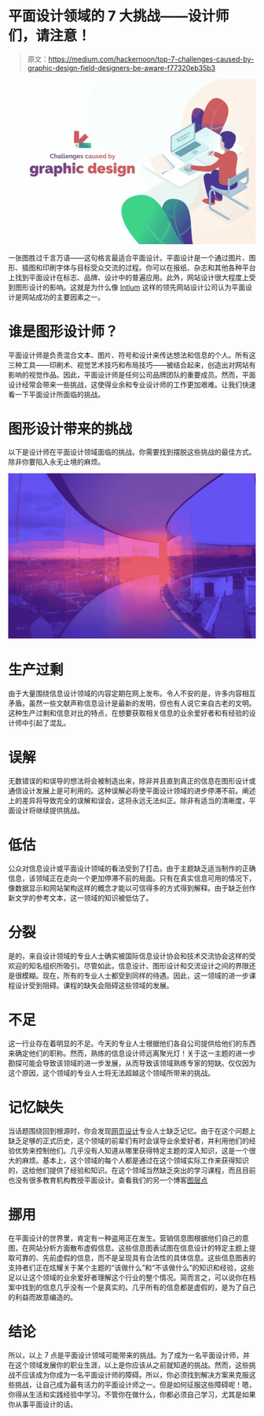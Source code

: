 # 平面设计领域的 7 大挑战——设计师们，请注意！

> 原文：<https://medium.com/hackernoon/top-7-challenges-caused-by-graphic-design-field-designers-be-aware-f77320eb35b3>

![](img/ec5b77d86c658f4b9c97255d67528e5e.png)

一张图胜过千言万语——这句格言最适合平面设计。平面设计是一个通过图片、图形、插图和印刷字体与目标受众交流的过程。你可以在报纸、杂志和其他各种平台上找到平面设计在标志、品牌、设计中的普遍应用。此外，网站设计很大程度上受到图形设计的影响。这就是为什么像 [Intlum](https://www.intlum.com/) 这样的领先网站设计公司认为平面设计是网站成功的主要因素之一。

# 谁是图形设计师？

平面设计师是负责混合文本、图片、符号和设计来传达想法和信息的个人。所有这三种工具——印刷术、视觉艺术技巧和布局技巧——被结合起来，创造出对网站有影响的视觉作品。因此，平面设计师是任何公司品牌团队的重要成员。然而，平面设计经常会带来一些挑战，这使得业余和专业设计师的工作更加艰难。让我们快速看一下平面设计所面临的挑战。

# 图形设计带来的挑战

以下是设计师在平面设计领域面临的挑战。你需要找到摆脱这些挑战的最佳方式。除非你要陷入永无止境的麻烦。

![](img/2dd69e17419d2a0556034cbde11715e2.png)

# 生产过剩

由于大量围绕信息设计领域的内容定期在网上发布。令人不安的是，许多内容相互矛盾。虽然一些文献声称信息设计是最新的发明，但也有人说它来自古老的文明。这种生产过剩和信息对比的特点，在想要获取相关信息的业余爱好者和有经验的设计师中引起了混乱。

# 误解

无数错误的和误导的想法将会被制造出来，除非并且直到真正的信息在图形设计或通信设计发展上是可利用的。这种误解必将使平面设计领域的进步停滞不前。阐述上的差异将导致完全的误解和误会，这将永远无法纠正。除非有适当的清晰度，平面设计将继续提供挑战。

# 低估

公众对信息设计或平面设计领域的看法受到了打击。由于主题缺乏适当制作的正确信息，该领域正在走向一个更加停滞不前的局面。只有在真实信息可用的情况下，像数据显示和网站架构这样的概念才能以可信得多的方式得到解释。由于缺乏创作新文学的参考文本，这一领域的知识被低估了。

# 分裂

是的，来自设计领域的专业人士确实被国际信息设计协会和技术交流协会这样的受欢迎的知名组织所吸引。尽管如此，信息设计、图形设计和交流设计之间的界限还是很模糊。现在，所有的专业人士都受到同样的待遇。因此，这一领域的进一步课程设计受到阻碍。课程的缺失会阻碍这些领域的发展。

# 不足

这一行业存在着明显的不足。今天的专业人士根据他们各自公司提供给他们的东西来确定他们的职称。然而，熟练的信息设计师远离聚光灯！关于这一主题的进一步勘探可能会导致该领域的进一步发展，从而导致该领域熟练专家的短缺。仅仅因为这个原因，这个领域的专业人士将无法超越这个领域所带来的挑战。

# 记忆缺失

当话题围绕回到根源时，你会发现[网页设计](https://www.newsforpublic.com/website-designing/)专业人士缺乏记忆。由于在这个问题上缺乏足够的正式历史，这个领域的前辈们有时会误导业余爱好者，并利用他们的经验优势来控制他们。几乎没有人知道从哪里获得特定主题的深入知识，这是一个很大的麻烦。基本上，这个领域的每个人都是通过在这个领域实际工作来获得知识的，这给他们提供了经验和知识。在这个领域当然缺乏突出的学习课程，而且目前也没有很多教育机构教授平面设计。查看我们的另一个博客[图层点](https://layerpoint.com/alternatives-to-couch-tuner/)

# 挪用

在平面设计的世界里，肯定有一种盗用正在发生。营销信息图根据他们自己的意图，在网站分析方面散布虚假信息。这些信息图表试图在信息设计的特定主题上提取可靠的、先前虚假的信息，而不是呈现具有合法性的具体信息。这些信息图表的支持者们正在炫耀关于某个主题的“该做什么”和“不该做什么”的知识和经验，这些足以让这个领域的业余爱好者理解这个行业的整个情况。简而言之，可以说你在档案中找到的信息几乎没有一个是真实的。几乎所有的信息都是虚假的，是为了自己的利益而故意编造的。

# 结论

所以，以上 7 点是平面设计领域可能带来的挑战。为了成为一名平面设计师，并在这个领域发展你的职业生涯，以上是你应该从之前就知道的挑战。然而，这些挑战不应该成为你成为一名平面设计师的障碍。所以，你必须找到解决方案来克服这些挑战，让自己成为最有活力的平面设计师之一。但是如何征服这些障碍呢！嗯，你得从生活和实践经验中学习。不管你在做什么，你都必须自己学习，尤其是如果你从事平面设计的话。